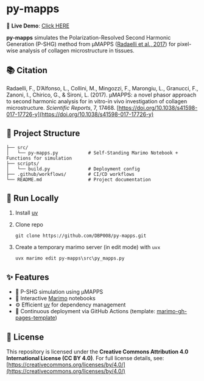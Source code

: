 # py-mapps

🚀 **Live Demo**: [Click HERE](https://dbp008.github.io/py-mapps/src/py_mapps.html)

**py-mapps** simulates the Polarization-Resolved Second Harmonic Generation (P-SHG) method from μMAPPS ([Radaelli et al., 2017](https://www.nature.com/articles/s41598-017-17726-y)) for pixel-wise analysis of collagen microstructure in tissues.

## 📚 Citation

Radaelli, F., D’Alfonso, L., Collini, M., Mingozzi, F., Marongiu, L., Granucci, F., Zanoni, I., Chirico, G., & Sironi, L. (2017). μMAPPS: a novel phasor approach to second harmonic analysis for in vitro-in vivo investigation of collagen microstructure. *Scientific Reports*, 7, 17468. [https://doi.org/10.1038/s41598-017-17726-y](https://doi.org/10.1038/s41598-017-17726-y)

## 📂 Project Structure

```
├── src/
│   └── py-mapps.py           # Self-Standing Marimo Notebook + Functions for simulation
├── scripts/
│   └── build.py              # Deployment config
├── .github/workflows/        # CI/CD workflows
└── README.md                 # Project documentation
```

## 💾 Run Locally
1. Install [uv](https://docs.astral.sh/uv/getting-started/installation/)
2. Clone repo

   ```git clone https://github.com/DBP008/py-mapps.git```

3. Create a temporary marimo server (in edit mode) with `uvx`

   ```uvx marimo edit py-mapps\src\py_mapps.py```

## ✨ Features

* 🔬 P-SHG simulation using μMAPPS
* 📒 Interactive [Marimo](https://marimo.io/) notebooks
* ⚙️ Efficient [uv](https://github.com/astral-sh/uv) for dependency management
* 🚀 Continuous deployment via GitHub Actions (template: [marimo-gh-pages-template](https://github.com/marimo-team/marimo-gh-pages-template))

## 📝 License

This repository is licensed under the **Creative Commons Attribution 4.0 International License (CC BY 4.0)**.
For full license details, see: [https://creativecommons.org/licenses/by/4.0/](https://creativecommons.org/licenses/by/4.0/)
